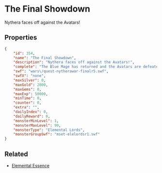 # The Final Showdown

Nythera faces off against the Avatars!

## Properties

```json
{
    "id": 354,
    "name": "The Final Showdown",
    "description": "Nythera faces off against the Avatars!",
    "complete": "The Blue Mage has returned and the Avatars are defeated!",
    "swf": "wars\/quest-nytherawar-finalr5.swf",
    "swfX": "none",
    "maxSilver": 0,
    "maxGold": 2000,
    "maxGems": 0,
    "maxExp": 50000,
    "minTime": 0,
    "counter": 0,
    "extra": "",
    "dailyIndex": 0,
    "dailyReward": 0,
    "monsterMinLevel": 1,
    "monsterMaxLevel": 99,
    "monsterType": "Elemental Lords",
    "monsterGroupSwf": "mset-elelordsr1.swf"
}
```

## Related

- [Elemental Essence](../items/864-elemental-essence.md)

